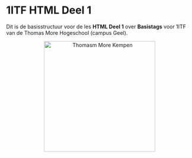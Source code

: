 # 1ITF HTML Deel 1 
Dit is de basisstructuur voor de les **HTML Deel 1** over **Basistags** voor 1ITF van de Thomas More Hogeschool (campus Geel).

<p align="center">
    <img src="https://www.thomasmore.be/themes/wundertheme/logo.svg" alt="Thomasm More Kempen" width="300" />
</p>

